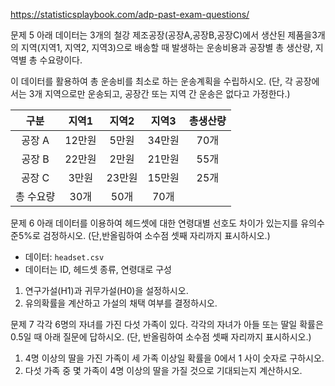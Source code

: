 <https://statisticsplaybook.com/adp-past-exam-questions/>

문제 5
아래 데이터는 3개의 철강 제조공장(공장A,공장B,공장C)에서 생산된 제품을3개의 지역(지역1, 지역2, 지역3)으로 배송할 때 발생하는 운송비용과 공장별 총 생산량, 지역별 총 수요량이다.

이 데이터를 활용하여 총 운송비를 최소로 하는 운송계획을 수립하시오. (단, 각 공장에서는 3개 지역으로만 운송되고, 공장간 또는 지역 간 운송은 없다고 가정한다.)

| 구분   | 지역1  | 지역2 | 지역3  | 총생산량 |
| :----: | :----: | :---: | :----: | :------: |
| 공장 A | 12만원 | 5만원 | 34만원 | 70개     |
| 공장 B | 22만원 | 2만원 | 21만원 | 55개     |
| 공장 C | 3만원 | 23만원 | 15만원 | 25개     |
| 총 수요량 | 30개 | 50개 | 70개| |

문제 6
아래 데이터를 이용하여 헤드셋에 대한 연령대별 선호도 차이가 있는지를 유의수준5%로 검정하시오. (단,반올림하여 소수점 셋째 자리까지 표시하시오.)

- 데이터: `headset.csv`
- 데이터는 ID, 헤드셋 종류, 연령대로 구성

1. 연구가설(H1)과 귀무가설(H0)을 설정하시오.
2. 유의확률을 계산하고 가설의 채택 여부를 결정하시오.

문제 7
각각 6명의 자녀를 가진 다섯 가족이 있다. 각각의 자녀가 아들 또는 딸일 확률은 0.5일 때 아래 질문에 답하시오. (단, 반올림하여 소수점 셋째 자리까지 표시하시오.)

1. 4명 이상의 딸을 가진 가족이 세 가족 이상일 확률을 0에서 1 사이 숫자로 구하시오.
2. 다섯 가족 중 몇 가족이 4명 이상의 딸을 가질 것으로 기대되는지 계산하시오.